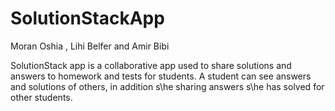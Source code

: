 # SolutionStackApp

Moran Oshia , Lihi Belfer and Amir Bibi

SolutionStack app is a collaborative app used to share solutions and answers to homework and tests for students.
A student can see answers and solutions of others, in addition s\he sharing answers s\he has solved for other students.
